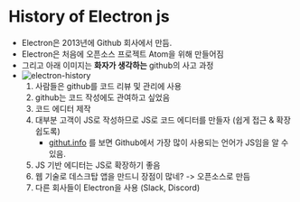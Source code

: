 # History of Electron js

- Electron은 2013년에 Github 회사에서 만듬.
- Electron은 처음에 오픈소스 프로젝트 Atom을 위해 만들어짐
- 그리고 아래 이미지는 **화자가 생각하는** github의 사고 과정
- ![electron-history](C:\Users\Lai-Khan\Documents\GitHub\electron-practice\electron-tutorial\images\electron-history.png)
  1. 사람들은 github를 코드 리뷰 및 관리에 사용
  2. github는 코드 작성에도 관여하고 싶었음
  3. 코드 에디터 제작
  4. 대부분 고객이 JS로 작성하므로 JS로 코드 에디터를 만들자 (쉽게 접근 & 확장 쉽도록)
     - [githut.info](https://githut.info/) 를 보면 Github에서 가장 많이 사용되는 언어가 JS임을 알 수 있음.
  5. JS 기반 에디터는 JS로 확장하기 좋음
  6. 웹 기술로 데스크탑 앱을 만드니 장점이 많네? -> 오픈소스로 만듬
  7. 다른 회사들이 Electron을 사용 (Slack, Discord)
